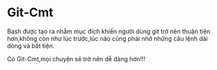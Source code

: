 # Git-Cmt
Bash được tạo ra nhằm mục đích khiến người dùng git trở nên thuận tiện hơn,không còn như lúc trước,lúc nào cũng phải nhớ những câu lệnh dài dòng và bất tiện.

Có Git-Cmt,mọi chuyện sẽ trở nên dễ dàng hơn!!!
